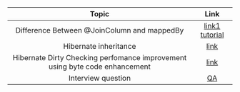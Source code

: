 Topic | Link
| :---:   | :-: 
Difference Between @JoinColumn and mappedBy| [link1](https://www.baeldung.com/jpa-joincolumn-vs-mappedby) [tutorial](https://vladmihalcea.com/tutorials/hibernate/)
Hibernate inheritance | [link](https://thorben-janssen.com/complete-guide-inheritance-strategies-jpa-hibernate/)
Hibernate Dirty Checking perfomance improvement using byte code enhancement | [link](https://dzone.com/articles/hibernate-bytecode-enhancement-dirty-tracking#:~:text=Even%20if%20only%20one%20property,checking%20mechanism%20during%20flush%2Dtime)
|Interview question|[QA](https://www.journaldev.com/3633/hibernate-interview-questions-and-answers)
